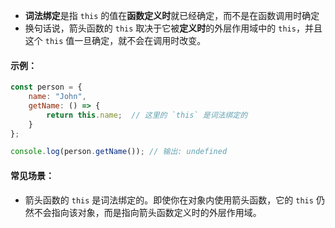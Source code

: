 - **词法绑定**是指 `this` 的值在**函数定义时**就已经确定，而不是在函数调用时确定
- 换句话说，箭头函数的 `this` 取决于它被**定义时**的外层作用域中的 `this`，并且这个 `this` 值一旦确定，就不会在调用时改变。

#### 示例：
```javascript
const person = {
    name: "John",
    getName: () => {
        return this.name;  // 这里的 `this` 是词法绑定的
    }
};

console.log(person.getName()); // 输出: undefined
```

#### 常见场景：
- 箭头函数的 `this` 是词法绑定的。即使你在对象内使用箭头函数，它的 `this` 仍然不会指向该对象，而是指向箭头函数定义时的外层作用域。